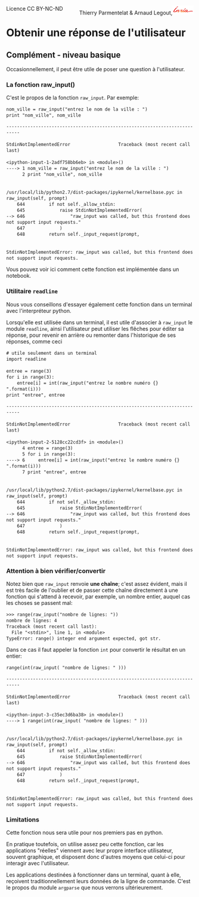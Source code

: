 
<span style="float:left;">Licence CC BY-NC-ND</span><span style="float:right;">Thierry Parmentelat &amp; Arnaud Legout,<img src="media/inria-25.png" style="display:inline"></span><br/>

# Obtenir une réponse de l'utilisateur

## Complément - niveau basique

Occasionnellement, il peut être utile de poser une question à l'utilisateur.

### La fonction raw_input()

C'est le propos de la fonction `raw_input`. Par exemple:


```
nom_ville = raw_input("entrez le nom de la ville : ")
print "nom_ville", nom_ville
```


    ---------------------------------------------------------------------------

    StdinNotImplementedError                  Traceback (most recent call last)

    <ipython-input-1-2adf758bb6eb> in <module>()
    ----> 1 nom_ville = raw_input("entrez le nom de la ville : ")
          2 print "nom_ville", nom_ville


    /usr/local/lib/python2.7/dist-packages/ipykernel/kernelbase.pyc in raw_input(self, prompt)
        644         if not self._allow_stdin:
        645             raise StdinNotImplementedError(
    --> 646                 "raw_input was called, but this frontend does not support input requests."
        647             )
        648         return self._input_request(prompt,


    StdinNotImplementedError: raw_input was called, but this frontend does not support input requests.


Vous pouvez voir ici comment cette fonction est implémentée dans un notebook.

### Utilitaire `readline`

Nous vous conseillons d'essayer également cette fonction dans un terminal avec l'interpréteur python.

Lorsqu'elle est utilisée dans un terminal, il est utile d'associer à `raw_input` le module `readline`, ainsi l'utilisateur peut utiliser les flêches pour éditer sa réponse, pour revenir en arrière ou remonter dans l'historique de ses réponses, comme ceci


```
# utile seulement dans un terminal
import readline

entree = range(3)
for i in range(3):
    entree[i] = int(raw_input("entrez le nombre numéro {} ".format(i)))
print "entree", entree
```


    ---------------------------------------------------------------------------

    StdinNotImplementedError                  Traceback (most recent call last)

    <ipython-input-2-5128cc22cd3f> in <module>()
          4 entree = range(3)
          5 for i in range(3):
    ----> 6     entree[i] = int(raw_input("entrez le nombre numéro {} ".format(i)))
          7 print "entree", entree


    /usr/local/lib/python2.7/dist-packages/ipykernel/kernelbase.pyc in raw_input(self, prompt)
        644         if not self._allow_stdin:
        645             raise StdinNotImplementedError(
    --> 646                 "raw_input was called, but this frontend does not support input requests."
        647             )
        648         return self._input_request(prompt,


    StdinNotImplementedError: raw_input was called, but this frontend does not support input requests.


### Attention à bien vérifier/convertir

Notez bien que `raw_input` renvoie **une chaîne**; c'est assez évident, mais il est très facile de l'oublier et de passer cette chaîne directement à une fonction qui s'attend à recevoir, par exemple, un nombre entier, auquel cas les choses se passent mal:

    >>> range(raw_input("nombre de lignes: "))
    nombre de lignes: 4
    Traceback (most recent call last):
      File "<stdin>", line 1, in <module>
    TypeError: range() integer end argument expected, got str.

Dans ce cas il faut appeler la fonction `int` pour convertir le résultat en un entier:


```
range(int(raw_input( "nombre de lignes: " )))
```


    ---------------------------------------------------------------------------

    StdinNotImplementedError                  Traceback (most recent call last)

    <ipython-input-3-c35ec3d6ba38> in <module>()
    ----> 1 range(int(raw_input( "nombre de lignes: " )))
    

    /usr/local/lib/python2.7/dist-packages/ipykernel/kernelbase.pyc in raw_input(self, prompt)
        644         if not self._allow_stdin:
        645             raise StdinNotImplementedError(
    --> 646                 "raw_input was called, but this frontend does not support input requests."
        647             )
        648         return self._input_request(prompt,


    StdinNotImplementedError: raw_input was called, but this frontend does not support input requests.


### Limitations

Cette fonction nous sera utile pour nos premiers pas en python.

En pratique toutefois, on utilise assez peu cette fonction, car les applications "réelles" viennent avec leur propre interface utilisateur, souvent graphique, et disposent donc d'autres moyens que celui-ci pour interagir avec l'utilisateur.

Les applications destinées à fonctionner dans un terminal, quant à elle, reçoivent traditionnellement leurs données de la ligne de commande. C'est le propos du module `argparse` que nous verrons ultérieurement.

